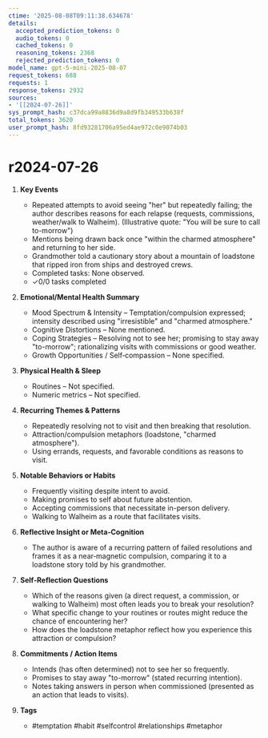 ```yaml
---
ctime: '2025-08-08T09:11:38.634678'
details:
  accepted_prediction_tokens: 0
  audio_tokens: 0
  cached_tokens: 0
  reasoning_tokens: 2368
  rejected_prediction_tokens: 0
model_name: gpt-5-mini-2025-08-07
request_tokens: 688
requests: 1
response_tokens: 2932
sources:
- '[[2024-07-26]]'
sys_prompt_hash: c37dca99a8836d9a8d9fb349533b638f
total_tokens: 3620
user_prompt_hash: 8fd93281706a95ed4ae972c0e9074b03
---
```

# r2024-07-26

1. **Key Events**
   * Repeated attempts to avoid seeing "her" but repeatedly failing; the author describes reasons for each relapse (requests, commissions, weather/walk to Walheim). (Illustrative quote: "You will be sure to call to-morrow")
   * Mentions being drawn back once "within the charmed atmosphere" and returning to her side.
   * Grandmother told a cautionary story about a mountain of loadstone that ripped iron from ships and destroyed crews.
   * Completed tasks: None observed.
   * ✓0/0 tasks completed

2. **Emotional/Mental Health Summary**
   * Mood Spectrum & Intensity – Temptation/compulsion expressed; intensity described using "irresistible" and "charmed atmosphere."
   * Cognitive Distortions – None mentioned.
   * Coping Strategies – Resolving not to see her; promising to stay away "to-morrow"; rationalizing visits with commissions or good weather.
   * Growth Opportunities / Self‑compassion – None specified.

3. **Physical Health & Sleep**
   * Routines – Not specified.
   * Numeric metrics – Not specified.

4. **Recurring Themes & Patterns**
   * Repeatedly resolving not to visit and then breaking that resolution.
   * Attraction/compulsion metaphors (loadstone, "charmed atmosphere").
   * Using errands, requests, and favorable conditions as reasons to visit.

5. **Notable Behaviors or Habits**
   * Frequently visiting despite intent to avoid.
   * Making promises to self about future abstention.
   * Accepting commissions that necessitate in-person delivery.
   * Walking to Walheim as a route that facilitates visits.

6. **Reflective Insight or Meta‑Cognition**
   * The author is aware of a recurring pattern of failed resolutions and frames it as a near‑magnetic compulsion, comparing it to a loadstone story told by his grandmother.

7. **Self‑Reflection Questions**
   * Which of the reasons given (a direct request, a commission, or walking to Walheim) most often leads you to break your resolution?
   * What specific change to your routines or routes might reduce the chance of encountering her?
   * How does the loadstone metaphor reflect how you experience this attraction or compulsion?

8. **Commitments / Action Items**
   * Intends (has often determined) not to see her so frequently.
   * Promises to stay away "to-morrow" (stated recurring intention).
   * Notes taking answers in person when commissioned (presented as an action that leads to visits).

9. **Tags**
   * #temptation #habit #selfcontrol #relationships #metaphor